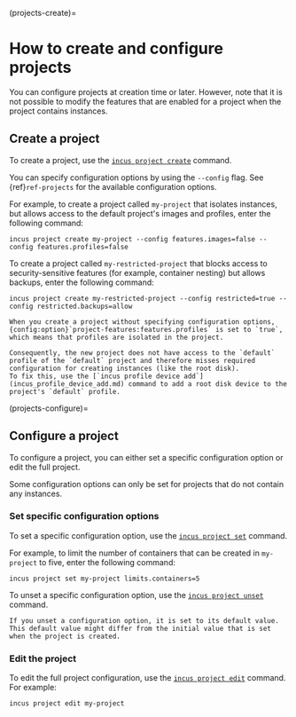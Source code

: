 (projects-create)=
# How to create and configure projects

You can configure projects at creation time or later.
However, note that it is not possible to modify the features that are enabled for a project when the project contains instances.

## Create a project

To create a project, use the [`incus project create`](incus_project_create.md) command.

You can specify configuration options by using the `--config` flag.
See {ref}`ref-projects` for the available configuration options.

For example, to create a project called `my-project` that isolates instances, but allows access to the default project's images and profiles, enter the following command:

    incus project create my-project --config features.images=false --config features.profiles=false

To create a project called `my-restricted-project` that blocks access to security-sensitive features (for example, container nesting) but allows backups, enter the following command:

    incus project create my-restricted-project --config restricted=true --config restricted.backups=allow

```{tip}
When you create a project without specifying configuration options, {config:option}`project-features:features.profiles` is set to `true`, which means that profiles are isolated in the project.

Consequently, the new project does not have access to the `default` profile of the `default` project and therefore misses required configuration for creating instances (like the root disk).
To fix this, use the [`incus profile device add`](incus_profile_device_add.md) command to add a root disk device to the project's `default` profile.
```

(projects-configure)=
## Configure a project

To configure a project, you can either set a specific configuration option or edit the full project.

Some configuration options can only be set for projects that do not contain any instances.

### Set specific configuration options

To set a specific configuration option, use the [`incus project set`](incus_project_set.md) command.

For example, to limit the number of containers that can be created in `my-project` to five, enter the following command:

    incus project set my-project limits.containers=5

To unset a specific configuration option, use the [`incus project unset`](incus_project_unset.md) command.

```{note}
If you unset a configuration option, it is set to its default value.
This default value might differ from the initial value that is set when the project is created.
```

### Edit the project

To edit the full project configuration, use the [`incus project edit`](incus_project_edit.md) command.
For example:

    incus project edit my-project
